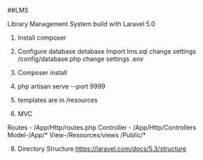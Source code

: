 ##LMS

Library Management System build with Laravel 5.0

1. Install composer

2. Configure database detabase
Import lms.sql
change settings /config/database.php
change settings .env

3. Composer install

4. php artisan serve --port 9999

5. templates are in /resources

6. MVC

Routes - /App/Http/routes.php
Controller - /App/Http/Controllers
Model-/App/*
View-/Resources/views
	 /Public/*

8. Directory Structure
https://laravel.com/docs/5.3/structure
